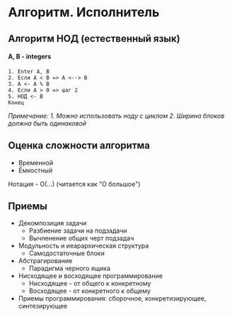 # Алгоритм. Исполнитель

## Алгоритм НОД (естественный язык)
#### A, B - integers
```pseudocode
1. Enter A, B
2. Если A < B => A <--> B
3. A <- A % B
4. Если A > 0 => шаг 2
5. НОД <- B
Конец
```

*Примечание:* 
	*1. Можно использовать ноду с циклом*
	*2. Ширина блоков должна быть одинаковой*

## Оценка сложности алгоритма

* Временной
* Ёмкостный

Нотация - О(...) (читается как "О большое")

## Приемы
* Декомпозиция задачи
	* Разбиение задачи на подзадачи
	* Вычленение общих черт подзадач
* Модульность и иеарархическая структура
	* Самодостаточные блоки
* Абстрагирование
	* Парадигма черного ящика
* Нисходящее и восходящее программирование
  * Нисходящее - от общего к конкретному
  * Восходящее - от конкретного к общему
* Приемы программирования: сборочное, конкретизирующее, синтезирующее
